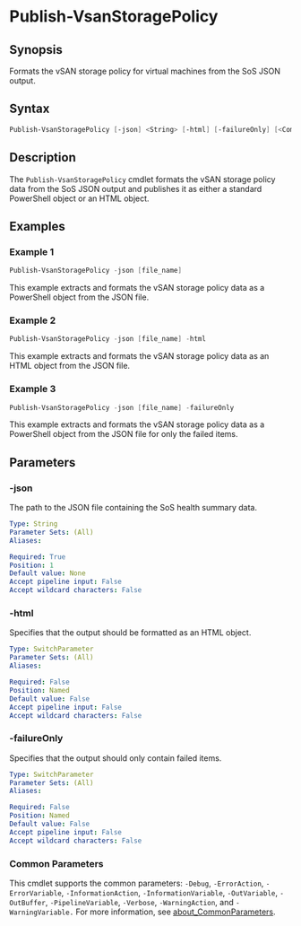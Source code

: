# Publish-VsanStoragePolicy

## Synopsis

Formats the vSAN storage policy for virtual machines from the SoS JSON output.

## Syntax

```powershell
Publish-VsanStoragePolicy [-json] <String> [-html] [-failureOnly] [<CommonParameters>]
```

## Description

The `Publish-VsanStoragePolicy` cmdlet formats the vSAN storage policy data from the SoS JSON output and publishes it as either a standard PowerShell object or an HTML object.

## Examples

### Example 1

```powershell
Publish-VsanStoragePolicy -json [file_name]
```

This example extracts and formats the vSAN storage policy data as a PowerShell object from the JSON file.

### Example 2

```powershell
Publish-VsanStoragePolicy -json [file_name] -html
```

This example extracts and formats the vSAN storage policy data as an HTML object from the JSON file.

### Example 3

```powershell
Publish-VsanStoragePolicy -json [file_name] -failureOnly
```

This example extracts and formats the vSAN storage policy data as a PowerShell object from the JSON file for only the failed items.

## Parameters

### -json

The path to the JSON file containing the SoS health summary data.

```yaml
Type: String
Parameter Sets: (All)
Aliases:

Required: True
Position: 1
Default value: None
Accept pipeline input: False
Accept wildcard characters: False
```

### -html

Specifies that the output should be formatted as an HTML object.

```yaml
Type: SwitchParameter
Parameter Sets: (All)
Aliases:

Required: False
Position: Named
Default value: False
Accept pipeline input: False
Accept wildcard characters: False
```

### -failureOnly

Specifies that the output should only contain failed items.

```yaml
Type: SwitchParameter
Parameter Sets: (All)
Aliases:

Required: False
Position: Named
Default value: False
Accept pipeline input: False
Accept wildcard characters: False
```

### Common Parameters

This cmdlet supports the common parameters: `-Debug`, `-ErrorAction`, `-ErrorVariable`, `-InformationAction`, `-InformationVariable`, `-OutVariable`, `-OutBuffer`, `-PipelineVariable`, `-Verbose`, `-WarningAction`, and `-WarningVariable.` For more information, see [about_CommonParameters](http://go.microsoft.com/fwlink/?LinkID=113216).
